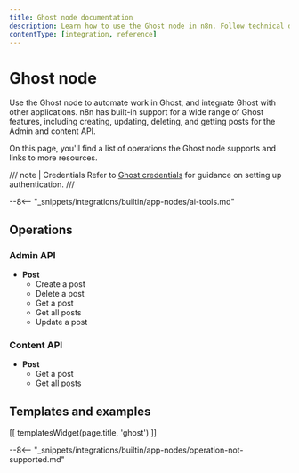 ```yaml
---
title: Ghost node documentation
description: Learn how to use the Ghost node in n8n. Follow technical documentation to integrate Ghost node into your workflows.
contentType: [integration, reference]
---
```


# Ghost node

Use the Ghost node to automate work in Ghost, and integrate Ghost with other applications. n8n has built-in support for a wide range of Ghost features, including creating, updating, deleting, and getting posts for the Admin and content API. 

On this page, you'll find a list of operations the Ghost node supports and links to more resources.

/// note | Credentials
Refer to [Ghost credentials](/integrations/builtin/credentials/ghost.md) for guidance on setting up authentication. 
///

--8<-- "_snippets/integrations/builtin/app-nodes/ai-tools.md"

## Operations

### Admin API

* **Post**
    * Create a post
    * Delete a post
    * Get a post
    * Get all posts
    * Update a post


### Content API

* **Post**
    * Get a post
    * Get all posts

## Templates and examples

<!-- see https://www.notion.so/n8n/Pull-in-templates-for-the-integrations-pages-37c716837b804d30a33b47475f6e3780 -->
[[ templatesWidget(page.title, 'ghost') ]]

--8<-- "_snippets/integrations/builtin/app-nodes/operation-not-supported.md"

